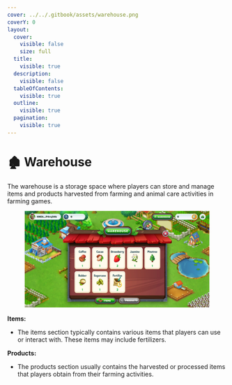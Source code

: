 ```yaml
---
cover: ../../.gitbook/assets/warehouse.png
coverY: 0
layout:
  cover:
    visible: false
    size: full
  title:
    visible: true
  description:
    visible: false
  tableOfContents:
    visible: true
  outline:
    visible: true
  pagination:
    visible: true
---
```


# 🏚️ Warehouse

The warehouse is a storage space where players can store and manage items and products harvested from farming and animal care activities in farming games.

<figure><img src="../../.gitbook/assets/warehouse.webp" alt=""><figcaption></figcaption></figure>

**Items:**

* The items section typically contains various items that players can use or interact with. These items may include fertilizers.

**Products:**

* The products section usually contains the harvested or processed items that players obtain from their farming activities.
